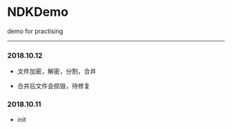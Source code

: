 # NDKDemo
demo for practising

---

### 2018.10.12

* 文件加密，解密，分割，合并

* 合并后文件会损毁，待修复

### 2018.10.11

* init
